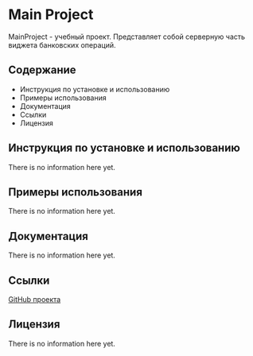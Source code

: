 # Main Project
MainProject - учебный проект. Представляет собой серверную часть виджета банковских операций.

## Содержание
- Инструкция по установке и использованию
- Примеры использования
- Документация
- Ссылки
- Лицензия

## Инструкция по установке и использованию
There is no information here yet.

## Примеры использования
There is no information here yet.

## Документация
There is no information here yet.

## Ссылки
[GitHub проекта](https://github.com/SemenovSN/MainProject)

## Лицензия
There is no information here yet.